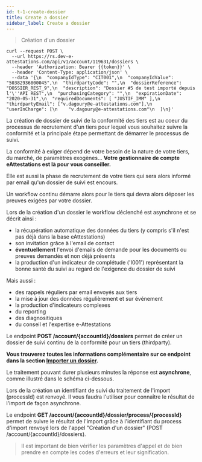 ```yaml
---
id: t-1-create-dossier
title: Create a dossier
sidebar_label: Create a dossier
---
```


> Création d'un dossier

```shell
curl --request POST \
  --url https://rs.dev-e-attestations.com/api/v1/account/119631/dossiers \
  --header 'Authorization: Bearer {{token}}' \
  --header 'Content-Type: application/json' \
  --data '{\n  "companyIdType": "CIT001",\n  "companyIdValue": "50382936800045",\n  "thirdpartyCode": "",\n  "dossierReference": "DOSSIER_REST_9",\n  "description": "Dossier #5 de test importé depuis l'\''API REST",\n  "purchasingCategory": "",\n  "expirationDate": "2020-05-31",\n  "requiredDocuments": [ "JUSTIF_IMM" ],\n  "thirdpartyEmail": ["v.dagoury@e-attestations.com"],\n  "userInCharge": [\n    "v.dagoury@e-attestations.com"\n  ]\n}'
```

La création de dossier de suivi de la conformité des tiers est au coeur du processus de recrutement d'un tiers pour lequel vous souhaitez suivre la conformité et la principale étape permettant de démarrer le processus de suivi.

<aside class="success">
La conformité à exiger dépend de votre besoin de la nature de votre tiers, du marché, de paramètres exogènes...
<strong>Votre gestionnaire de compte eAttestations est là pour vous conseiller.</strong>
</aside>

Elle est aussi la phase de recrutement de votre tiers qui sera alors informé par email qu'un dossier de suivi est encours.

Un workflow continu démarre alors pour le tiers qui devra alors déposer les preuves exigées par votre dossier.

Lors de la création d'un dossier le workflow déclenché est asynchrone et se décrit ainsi :

- la récupération automatique des données du tiers (y compris s'il n'est pas déjà dans la base eAttestations)
- son invitation grâce à l'email de contact
- **éventuellement** l'envoi d'emails de demande pour les documents ou preuves demandés et non déjà présents
- la production d'un indicateur de complétude ('I001') représentant la bonne santé du suivi au regard de l'exigence du dossier de suivi

Mais aussi :

- des rappels réguliers par email envoyés aux tiers
- la mise à jour des données régulièrement et sur événement
- la production d'indicateurs complexes
- du reporting
- des diagnositiques
- du conseil et l'expertise e-Attestations

Le endpoint **POST /account/{accountId}/dossiers** permet de créer un dossier de suivi continu de la conformité pour un tiers (thirdparty).

**Vous trouverez toutes les informations complémentaire sur ce endpoint dans la section <a href="#importer-un-dossier">Importer un dossier</a>.**

Le traitement pouvant durer plusieurs minutes la réponse est **asynchrone**, comme illustré dans le schéma ci-dessous.

Lors de la création un identifiant de suivi du traitement de l'import (processId) est renvoyé.
Il vous faudra l'utiliser pour connaître le résultat de l'import de façon asynchrone.

Le endpoint **GET /account/{accountId}/dossier/process/{processId}** permet de suivre le résultat de l'import grâce à l'identifiant du process d'import renvoyé lors de l'appel "Création d'un dossier" (POST /account/{accountId}/dossiers).

> Il est important de bien vérifier les paramètres d'appel et de bien prendre en compte les codes d'erreurs et leur signification.

